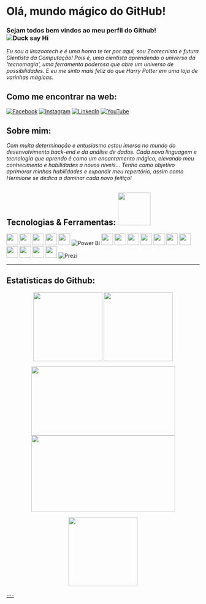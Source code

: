 <!DOCTYPE html>
<html>
  <head>
    <meta charset="UTF-8">
  </head>
  <body>
    <h1>Olá, mundo mágico do GitHub!</h1>
    
### Sejam todos bem vindos ao meu perfil do Github! ![Duck say Hi](https://media.giphy.com/media/26gslMAdctNhu6YnK/giphy.gif?cid=790b7611w8oxncd2arwp4amzu8d71w5yifi6rexaqo8r90hg&ep=v1_stickers_search&rid=giphy.gif&ct=s "This is a sample image.")

*Eu sou a lirazootech e é uma honra te ter por aqui, sou Zootecnista e futura Cientista da Computação! Pois é, uma cientista aprendendo o universo da 'tecnomagia', uma ferramenta poderosa que abre um universo de possibilidades. E eu me sinto mais feliz do que Harry Potter em uma loja de varinhas mágicas.*
## Como me encontrar na web:
<div>

[![Facebook](https://img.shields.io/badge/Facebook-%231877F2.svg?logo=Facebook&logoColor=white)](https://facebook.com/https://www.facebook.com/thayslirav/) [![Instagram](https://img.shields.io/badge/Instagram-%23E4405F.svg?logo=Instagram&logoColor=white)](https://instagram.com/https://www.instagram.com/lirazootech/) [![LinkedIn](https://img.shields.io/badge/LinkedIn-%230077B5.svg?logo=linkedin&logoColor=white)](https://linkedin.com/in/https://www.linkedin.com/in/lirazootech/) [![YouTube](https://img.shields.io/badge/YouTube-%23FF0000.svg?logo=YouTube&logoColor=white)](https://youtube.com/@https://www.youtube.com/@lirazootech) 

## Sobre mim:
*Com muita determinação e entusiasmo estou imersa no mundo do desenvolvimento back-end e da análise de dados. Cada nova linguagem e tecnologia que aprendo é como um encantamento mágico, elevando meu conhecimento e habilidades a novos níveis...*
*Tenho como objetivo aprimorar minhas habilidades e expandir meu repertório, assim como Hermione se dedica a dominar cada novo feitiço!*

## Tecnologias & Ferramentas: <img src="https://media.giphy.com/media/WT9chy8AxXeexEUjWR/giphy.gif?cid=790b7611wuw0t9c5kcff08xqfazb0igzenxij44wy86sb2rj&ep=v1_stickers_search&rid=giphy.gif&ct=s" width="85" height="85"/>

<img loading="lazy" src="https://cdn.jsdelivr.net/gh/devicons/devicon@latest/icons/dotnetcore/dotnetcore-original.svg" width="30" height="30"/> <img loading="lazy" src="https://cdn.jsdelivr.net/gh/devicons/devicon@latest/icons/csharp/csharp-plain.svg" width="30" height="30"/> <img loading="lazy" src="https://cdn.jsdelivr.net/gh/devicons/devicon@latest/icons/docker/docker-original.svg" width="30" height="30"/>
<img loading="lazy" src="https://cdn.jsdelivr.net/gh/devicons/devicon@latest/icons/python/python-original.svg" width="30" height="30"/> <img loading="lazy" src="https://cdn.jsdelivr.net/gh/devicons/devicon@latest/icons/azuresqldatabase/azuresqldatabase-original.svg" width="30" height="30"/> ![Power Bi](https://img.shields.io/badge/power_bi-F2C811?style=for-the-badge&logo=powerbi&logoColor=black) <img loading="lazy" src="https://cdn.jsdelivr.net/gh/devicons/devicon@latest/icons/html5/html5-original.svg" width="30" height="30"/> <img loading="lazy" src="https://cdn.jsdelivr.net/gh/devicons/devicon@latest/icons/css3/css3-original.svg" width="30" height="30"/> <img loading="lazy" src="https://cdn.jsdelivr.net/gh/devicons/devicon@latest/icons/javascript/javascript-original.svg" width="30" height="30"/> <img loading="lazy" src="https://cdn.jsdelivr.net/gh/devicons/devicon@latest/icons/git/git-original.svg" width="30" height="30"/> <img loading="lazy" src="https://cdn.jsdelivr.net/gh/devicons/devicon@latest/icons/githubcodespaces/githubcodespaces-original.svg" width="30" height="30"/> <img loading="lazy" src="https://cdn.jsdelivr.net/gh/devicons/devicon@latest/icons/powershell/powershell-original.svg" width="30" height="30"/> <img loading="lazy" src="https://cdn.jsdelivr.net/gh/devicons/devicon/icons/linux/linux-original.svg" width="30" height="30"/> <img loading="lazy" src="https://cdn.jsdelivr.net/gh/devicons/devicon@latest/icons/canva/canva-original.svg" width="30" height="30"/> <img loading="lazy" src="https://cdn.jsdelivr.net/gh/devicons/devicon@latest/icons/figma/figma-original.svg" width="30" height="30"/> <img loading="lazy" src="https://cdn.jsdelivr.net/gh/devicons/devicon@latest/icons/trello/trello-original.svg" width="30" height="30"/> <img loading="lazy" src="https://cdn.jsdelivr.net/gh/devicons/devicon@latest/icons/notion/notion-original.svg" width="30" height="30"/> ![Prezi](https://img.shields.io/badge/Prezi-%23000000.svg?style=for-the-badge&logo=Prezi&logoColor=white)


---
## Estatísticas do Github:

<p align="center"><img align="center" loading="lazy" src="https://media.giphy.com/media/paTz7UZbPfTZFRYnnB/giphy.gif?cid=790b7611bodrxeehuplu1x49i1rjf31vq6okb7zpk3de969i&ep=v1_stickers_search&rid=giphy.gif&ct=s" width="180" height="180em"/> <img loading="lazy" align="center" height="180em" src="https://github-readme-stats.vercel.app/api/top-langs/?username=lirazootech&theme=vision-friendly-dark&hide_border=false&include_all_commits=false&count_private=false&layout=compact"/>
<a href="https://github.com/lirazootech">  
<p align="center"><img loading="lazy" width="375" height="180em" src="https://github-readme-stats.vercel.app/api?username=lirazootech&theme=vision-friendly-dark&hide_border=false&include_all_commits=false&count_private=false"/> <img loading="lazy" width="375" height="200em" src="https://github-readme-streak-stats.herokuapp.com/?user=lirazootech&theme=vision-friendly-dark&hide_border=false"/>
<p align="center"><img loading="lazy" align="center" height="180em" src="https://github-contributor-stats.vercel.app/api?username=lirazootech&limit=5&theme=vision-friendly-dark&combine_all_yearly_contributions=true"/>
</div>
---  
  </body>
</html>
